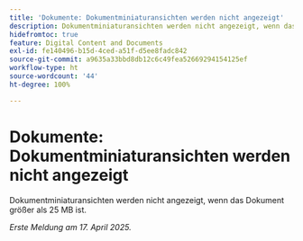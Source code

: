 ```yaml
---
title: 'Dokumente: Dokumentminiaturansichten werden nicht angezeigt'
description: Dokumentminiaturansichten werden nicht angezeigt, wenn das Dokument größer als 25 MB ist.
hidefromtoc: true
feature: Digital Content and Documents
exl-id: fe140496-b15d-4ced-a51f-d5ee8fadc842
source-git-commit: a9635a33bbd8db12c6c49fea52669294154125ef
workflow-type: ht
source-wordcount: '44'
ht-degree: 100%

---
```


# Dokumente: Dokumentminiaturansichten werden nicht angezeigt

Dokumentminiaturansichten werden nicht angezeigt, wenn das Dokument größer als 25 MB ist.

_Erste Meldung am 17. April 2025._
